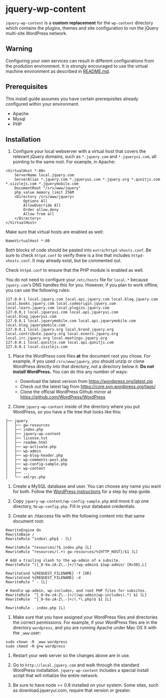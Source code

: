 # jquery-wp-content

`jquery-wp-content` is a **custom replacement** for the `wp-content` directory which contains the plugins, themes and site configuration to run the jQuery multi-site WordPress network.

## Warning

Configuring your own services can result in different configurations from the prodution environment. It is strongly encouraged to use the virtual machine environment as described in [README.md](README.md).

## Prerequisites

This install guide assumes you have certain prerequisites already configured within your environment.

* Apache
* Mysql
* PHP

## Installation

1. Configure your local webserver with a virtual host that covers the relevant jQuery domains, such as `*.jquery.com` and `*.jqueryui.com`, all pointing to the same root. For example, in Apache:

```
<VirtualHost *:80>
	ServerName local.jquery.com
	ServerAlias *.jquery.com *.jqueryui.com *.jquery.org *.qunitjs.com *.sizzlejs.com *.jquerymobile.com
	DocumentRoot "/srv/www/jquery"
	php_value memory_limit 256M
	<Directory /srv/www/jquery>
		Options All
		AllowOverride All
		Order allow,deny
		Allow from all
	</Directory>
</VirtualHost>
```

Make sure that virtual hosts are enabled as well:

```
NameVirtualHost *:80
```

Both blocks of code should be pasted into `extra/httpd-vhosts.conf`.
Be sure to check `httpd.conf` to verify there is a line that includes
`httpd-vhosts.conf`. It may already exist, but be commented out.

Check `httpd.conf` to ensure that the PHP module is enabled as well.

You do not need to configure your `/etc/hosts` file for `local.*` because `jquery.com`'s DNS handles this for you. However, if you plan to work offline, you can use the following rules:

```
127.0.0.1 local.jquery.com local.api.jquery.com local.blog.jquery.com local.books.jquery.com local.codeorigin.jquery.com local.learn.jquery.com local.plugins.jquery.com
127.0.0.1 local.jqueryui.com local.api.jqueryui.com local.blog.jqueryui.com
127.0.0.1 local.jquerymobile.com local.api.jquerymobile.com local.blog.jquerymobile.com
127.0.0.1 local.jquery.org local.brand.jquery.org local.contribute.jquery.org local.events.jquery.org local.irc.jquery.org local.meetings.jquery.org
127.0.0.1 local.qunitjs.com local.api.qunitjs.com
127.0.0.1 local.sizzlejs.com
```

1. Place the WordPress core files **at** the document root you chose. For example, if you used `/srv/www/jquery`, you should unzip or clone WordPress directly into that directory, *not* a directory below it. **Do not install WordPress.** You can do this any number of ways:
	* Download the latest version from https://wordpress.org/latest.zip
	* Check out the latest tag from https://core.svn.wordpress.org/tags/
	* Clone the official WordPress Github mirror at https://github.com/WordPress/WordPress

1. Clone `jquery-wp-content` inside of the directory where you put WordPress, so you have a file tree that looks like this:

```
├── jquery
│   ├── gw-resources
│   ├── index.php
│   ├── jquery-wp-content
│   ├── license.txt
│   ├── readme.html
│   ├── wp-activate.php
│   ├── wp-admin
│   ├── wp-blog-header.php
│   ├── wp-comments-post.php
│   ├── wp-config-sample.php
│   ├── wp-content
│   ├── ...
│   └── xmlrpc.php
```

1. Create a MySQL database and user. You can choose any name you want for both. Follow the [WordPress instructions](https://codex.wordpress.org/Installing_WordPress#Step_2:_Create_the_Database_and_a_User) for a step by step guide.

1. Copy `jquery-wp-content/wp-config-sample.php` and move it up one directory, to `wp-config.php`. Fill in your database credentials.

1. Create an .htaccess file with the following content into that same document root:

```
RewriteEngine On
RewriteBase /
RewriteRule ^index\.php$ - [L]

RewriteRule ^resources/?$ index.php [L]
RewriteRule ^resources/(.+) gw-resources/%{HTTP_HOST}/$1 [L]

# Add a trailing slash to the wp-admin of a subsite.
RewriteRule ^([_0-9a-zA-Z\.-]+/)?wp-admin$ $1wp-admin/ [R=301,L]

RewriteCond %{REQUEST_FILENAME} -f [OR]
RewriteCond %{REQUEST_FILENAME} -d
RewriteRule ^ - [L]

# Handle wp-admin, wp-includes, and root PHP files for subsites.
RewriteRule  ^[_0-9a-zA-Z\.-]+/((wp-admin|wp-includes).*) $1 [L]
RewriteRule  ^[_0-9a-zA-Z\.-]+/(.*\.php)$ $1 [L]

RewriteRule . index.php [L]
```

1. Make sure that you have assigned your WordPress files and directories the correct permissions.
For example, if your WordPress files are in the directory ```wordpress```, and you are running Apache under Mac OS X with the ```_www``` user:

```
sudo chown -R _www wordpress
sudo chmod -R g+w wordpress
```

1. Restart your web server so the changes above are in use.

1. Go to `http://local.jquery.com` and walk through the standard WordPress installation. `jquery-wp-content` includes a special install script that will initialize the entire network.

1. Be sure to have node >= 0.8 installed on your system.  Some sites, such as download.jqueryui.com, require that version or greater.
